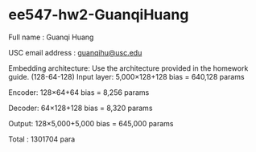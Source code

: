 # ee547-hw2-GuanqiHuang

Full name : Guanqi Huang

USC email address : guanqihu@usc.edu

Embedding architecture: Use the architecture provided in the homework guide.
(128-64-128)
Input layer: 5,000×128+128 bias = 640,128 params

Encoder: 128×64+64 bias = 8,256 params

Decoder: 64×128+128 bias = 8,320 params

Output: 128×5,000+5,000 bias = 645,000 params

Total : 1301704 para
